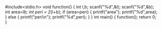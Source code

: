 #include<stdio.h>
void function()
{
    int l,b;
    scanf("%d",&l);
    scanf("%d",&b);
    int area=l*b;
    int peri = 2*(l+b);
    if (area>peri)
    {
    printf("area");
    printf("%d",area);
    }
    else
    {
    printf("peri\n");
    printf("%d",peri);
    }
}
int main()
{
    function();
    return 0;
}
